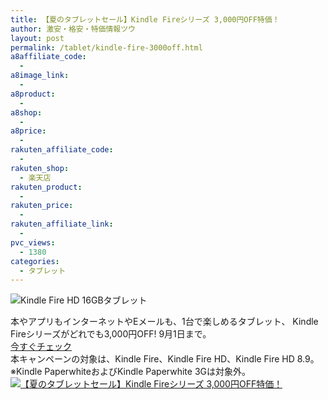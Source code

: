 ```yaml
---
title: 【夏のタブレットセール】Kindle Fireシリーズ 3,000円OFF特価！
author: 激安・格安・特価情報ツウ
layout: post
permalink: /tablet/kindle-fire-3000off.html
a8affiliate_code:
  - 
a8image_link:
  - 
a8product:
  - 
a8shop:
  - 
a8price:
  - 
rakuten_affiliate_code:
  - 
rakuten_shop:
  - 楽天店
rakuten_product:
  - 
rakuten_price:
  - 
rakuten_affiliate_link:
  - 
pvc_views:
  - 1380
categories:
  - タブレット
---
```

<img src="http://i1.wp.com/ecx.images-amazon.com/images/I/416zr7gtamL._SL160_.jpg?w=546" alt="Kindle Fire HD 16GBタブレット" style="border: none;" data-recalc-dims="1" />  
<!--more-->

  
本やアプリもインターネットやEメールも、1台で楽しめるタブレット、 Kindle Fireシリーズがどれでも3,000円OFF! 9月1日まで。  
<a href="http://www.amazon.co.jp/exec/obidos/ASIN/B00960YR3Q/tokkajohotsu-22/ref=nosim/" target="_blank">今すぐチェック</a>  
本キャンペーンの対象は、Kindle Fire、Kindle Fire HD、Kindle Fire HD 8.9。  
※Kindle PaperwhiteおよびKindle Paperwhite 3Gは対象外。  
<a href="http://www.amazon.co.jp/exec/obidos/ASIN/B00960YR3Q/tokkajohotsu-22/ref=nosim/" target="_blank"><img src="http://i2.wp.com/g-ecx.images-amazon.com/images/G/09/kindle/merch/campaign/fire-3000yen-off/fire-3000yen-off-email-tcg-d-JP-576x260-v4.jpg?w=546" alt="【夏のタブレットセール】Kindle Fireシリーズ 3,000円OFF特価！" data-recalc-dims="1" /></a>